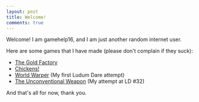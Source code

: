 ```yaml
---
layout: post
title: Welcome!
comments: true
---
```


Welcome! I am gamehelp16, and I am just another random internet user.

Here are some games that I have made (please don't complain if they suck):

* [The Gold Factory](http://gamehelp16.github.io/thegoldfactory/)
* [Chickens!](http://gamehelp16.github.io/chickens/)
* [World Warper](http://gamehelp16.github.io/world-warper-ld30/) (My first Ludum Dare attempt)
* [The Unconventional Weapon](http://gamehelp16.github.io/the-unconventional-weapon/) (My attempt at LD #32)

And that's all for now, thank you.
